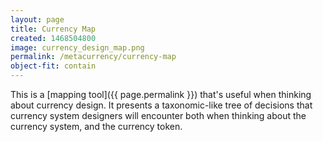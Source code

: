```yaml
---
layout: page
title: Currency Map
created: 1468504800
image: currency_design_map.png
permalink: /metacurrency/currency-map
object-fit: contain
---
```

This is a [mapping tool]({{ page.permalink }}) that's useful when thinking about currency design. It presents a taxonomic-like tree of decisions that currency system designers will encounter both when thinking about the currency system, and the currency token.
